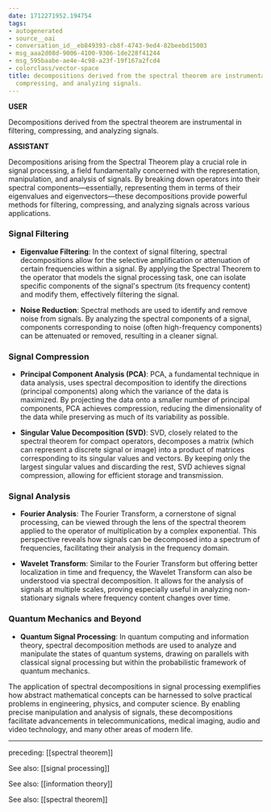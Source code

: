 ```yaml
---
date: 1712271952.194754
tags:
- autogenerated
- source__oai
- conversation_id__eb849393-cb8f-4743-9ed4-82beebd15003
- msg_aaa2d08d-9006-4100-9306-1de228f41244
- msg_595baabe-ae4e-4c98-a23f-19f167a2fcd4
- colorclass/vector-space
title: decompositions derived from the spectral theorem are instrumental in filtering,
  compressing, and analyzing signals.
---
```


**USER**

Decompositions derived from the spectral theorem are instrumental in filtering, compressing, and analyzing signals.


**ASSISTANT**

Decompositions arising from the Spectral Theorem play a crucial role in signal processing, a field fundamentally concerned with the representation, manipulation, and analysis of signals. By breaking down operators into their spectral components—essentially, representing them in terms of their eigenvalues and eigenvectors—these decompositions provide powerful methods for filtering, compressing, and analyzing signals across various applications.

### Signal Filtering

- **Eigenvalue Filtering**: In the context of signal filtering, spectral decompositions allow for the selective amplification or attenuation of certain frequencies within a signal. By applying the Spectral Theorem to the operator that models the signal processing task, one can isolate specific components of the signal's spectrum (its frequency content) and modify them, effectively filtering the signal.

- **Noise Reduction**: Spectral methods are used to identify and remove noise from signals. By analyzing the spectral components of a signal, components corresponding to noise (often high-frequency components) can be attenuated or removed, resulting in a cleaner signal.

### Signal Compression

- **Principal Component Analysis (PCA)**: PCA, a fundamental technique in data analysis, uses spectral decomposition to identify the directions (principal components) along which the variance of the data is maximized. By projecting the data onto a smaller number of principal components, PCA achieves compression, reducing the dimensionality of the data while preserving as much of its variability as possible.

- **Singular Value Decomposition (SVD)**: SVD, closely related to the spectral theorem for compact operators, decomposes a matrix (which can represent a discrete signal or image) into a product of matrices corresponding to its singular values and vectors. By keeping only the largest singular values and discarding the rest, SVD achieves signal compression, allowing for efficient storage and transmission.

### Signal Analysis

- **Fourier Analysis**: The Fourier Transform, a cornerstone of signal processing, can be viewed through the lens of the spectral theorem applied to the operator of multiplication by a complex exponential. This perspective reveals how signals can be decomposed into a spectrum of frequencies, facilitating their analysis in the frequency domain.

- **Wavelet Transform**: Similar to the Fourier Transform but offering better localization in time and frequency, the Wavelet Transform can also be understood via spectral decomposition. It allows for the analysis of signals at multiple scales, proving especially useful in analyzing non-stationary signals where frequency content changes over time.

### Quantum Mechanics and Beyond

- **Quantum Signal Processing**: In quantum computing and information theory, spectral decomposition methods are used to analyze and manipulate the states of quantum systems, drawing on parallels with classical signal processing but within the probabilistic framework of quantum mechanics.

The application of spectral decompositions in signal processing exemplifies how abstract mathematical concepts can be harnessed to solve practical problems in engineering, physics, and computer science. By enabling precise manipulation and analysis of signals, these decompositions facilitate advancements in telecommunications, medical imaging, audio and video technology, and many other areas of modern life.


---

preceding: [[spectral theorem]]

See also: [[signal processing]]


See also: [[information theory]]


See also: [[spectral theorem]]